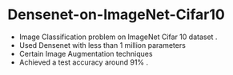 # Densenet-on-ImageNet-Cifar10

- Image Classification problem on ImageNet Cifar 10 dataset . 
- Used Densenet with less than 1 million parameters
- Certain Image Augmentation techniques 
- Achieved a test accuracy around 91% .

